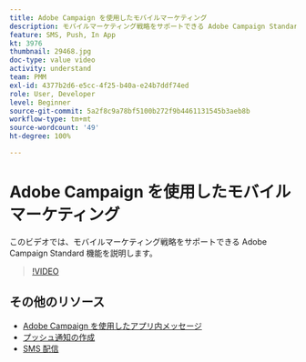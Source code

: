 ```yaml
---
title: Adobe Campaign を使用したモバイルマーケティング
description: モバイルマーケティング戦略をサポートできる Adobe Campaign Standard 機能について説明します。
feature: SMS, Push, In App
kt: 3976
thumbnail: 29468.jpg
doc-type: value video
activity: understand
team: PMM
exl-id: 4377b2d6-e5cc-4f25-b40a-e24b7ddf74ed
role: User, Developer
level: Beginner
source-git-commit: 5a2f8c9a78bf5100b272f9b4461131545b3aeb8b
workflow-type: tm+mt
source-wordcount: '49'
ht-degree: 100%

---
```


# Adobe Campaign を使用したモバイルマーケティング

このビデオでは、モバイルマーケティング戦略をサポートできる Adobe Campaign Standard 機能を説明します。

>[!VIDEO](https://video.tv.adobe.com/v/29468?quality=12)

## その他のリソース

* [Adobe Campaign を使用したアプリ内メッセージ](/help/communication-channels/mobile/in-app/in-app-message-overview.md)
* [プッシュ通知の作成](/help/communication-channels/mobile/push-notifications/creating-a-push-notification.md)
* [SMS 配信](/help/communication-channels/mobile/sms/sms-delivery.md)
